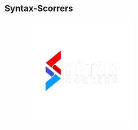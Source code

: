 ﻿# Syntax-Scorrers
 
 <div align="center">
  <img src="https://raw.githubusercontent.com/mqurban/Syntax-Scorrers/main/Scorrers.webp"/>
 </div>
 
 #


 
 
 
